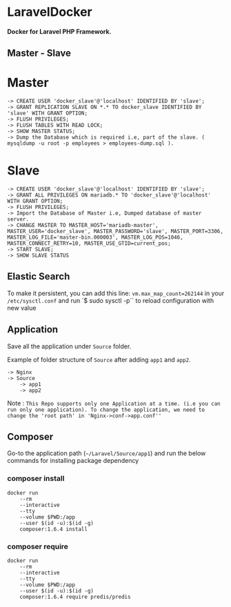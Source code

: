# LaravelDocker

#### Docker for Laravel PHP Framework.
## Master - Slave
# Master
```
-> CREATE USER 'docker_slave'@'localhost' IDENTIFIED BY 'slave';
-> GRANT REPLICATION SLAVE ON *.* TO docker_slave IDENTIFIED BY 'slave' WITH GRANT OPTION;
-> FLUSH PRIVILEGES;
-> FLUSH TABLES WITH READ LOCK;
-> SHOW MASTER STATUS;
-> Dump the Database which is required i.e, part of the slave. ( mysqldump -u root -p employees > employees-dump.sql ).
```
# Slave
```
-> CREATE USER 'docker_slave'@'localhost' IDENTIFIED BY 'slave';
-> GRANT ALL PRIVILEGES ON mariadb.* TO 'docker_slave'@'localhost' WITH GRANT OPTION;
-> FLUSH PRIVILEGES;
-> Import the Database of Master i.e, Dumped database of master server.
-> CHANGE MASTER TO MASTER_HOST='mariadb-master', MASTER_USER='docker_slave', MASTER_PASSWORD='slave', MASTER_PORT=3306, MASTER_LOG_FILE='master-bin.000003', MASTER_LOG_POS=1046, MASTER_CONNECT_RETRY=10, MASTER_USE_GTID=current_pos;
-> START SLAVE;
-> SHOW SLAVE STATUS
```
## Elastic Search
To make it persistent, you can add this line:
`vm.max_map_count=262144`
in your `/etc/sysctl.conf` and run
`$ sudo sysctl -p``
to reload configuration with new value
## Application
Save all the application under `Source` folder. 

Example of folder structure of `Source` after adding `app1` and `app2`.
```
-> Nginx
-> Source
    -> app1
    -> app2
```

Note : `This Repo supports only one Application at a time. (i.e you can run only one application).
To change the application, we need to change the 'root path' in 'Nginx->conf->app.conf''`

## Composer
Go-to the application path (`~/Laravel/Source/app1`) and run the below commands for installing package dependency

### composer install
```
docker run
    --rm
    --interactive
    --tty
    --volume $PWD:/app
    --user $(id -u):$(id -g)
    composer:1.6.4 install
```

### composer require
```
docker run
    --rm
    --interactive
    --tty
    --volume $PWD:/app
    --user $(id -u):$(id -g)
    composer:1.6.4 require predis/predis
```